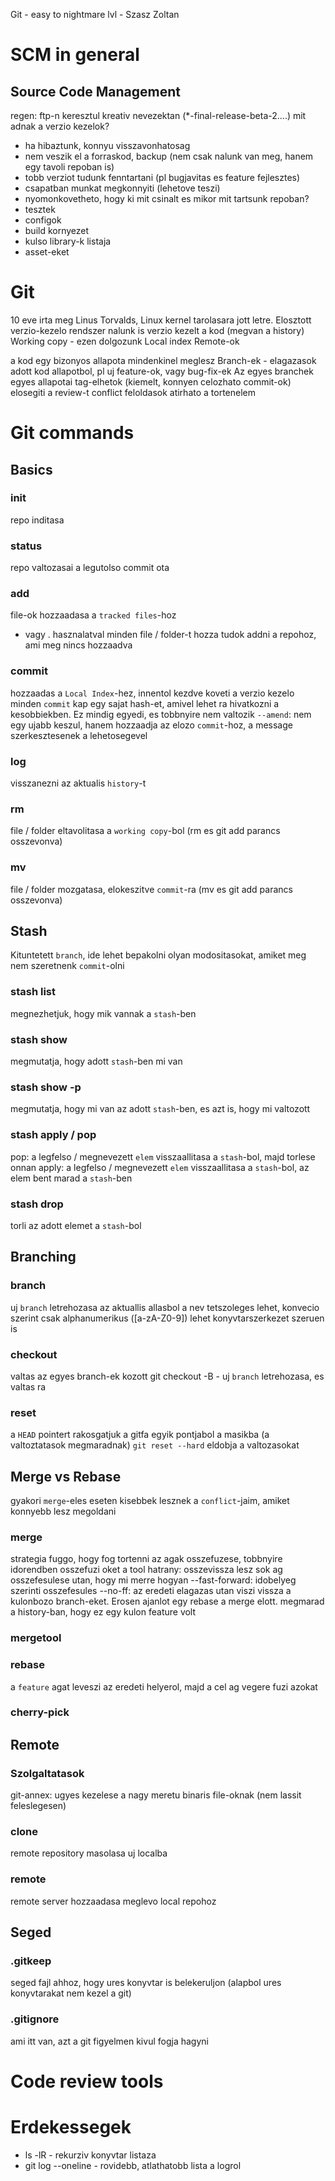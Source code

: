 Git - easy to nightmare lvl - Szasz Zoltan

# SCM in general
## Source Code Management
regen: ftp-n keresztul kreativ nevezektan (*-final-release-beta-2....)
mit adnak a verzio kezelok?
  - ha hibaztunk, konnyu visszavonhatosag
  - nem veszik el a forraskod, backup (nem csak nalunk van meg, hanem egy tavoli repoban is)
  - tobb verziot tudunk fenntartani (pl bugjavitas es feature fejlesztes)
  - csapatban munkat megkonnyiti (lehetove teszi)
  - nyomonkovetheto, hogy ki mit csinalt es mikor
mit tartsunk repoban?
  - tesztek
  - configok
  - build kornyezet
  - kulso library-k listaja
  - asset-eket

# Git
10 eve irta meg Linus Torvalds, Linux kernel tarolasara jott letre.
Elosztott verzio-kezelo rendszer
  nalunk is verzio kezelt a kod (megvan a history)
  Working copy - ezen dolgozunk
  Local index
  Remote-ok

  a kod egy bizonyos allapota mindenkinel meglesz
Branch-ek - elagazasok adott kod allapotbol, pl uj feature-ok, vagy bug-fix-ek
Az egyes branchek egyes allapotai tag-elhetok (kiemelt, konnyen celozhato commit-ok)
elosegiti a review-t
conflict feloldasok
atirhato a tortenelem

# Git commands

## Basics
### init
repo inditasa
### status
repo valtozasai a legutolso commit ota
### add
file-ok hozzaadasa a `tracked files`-hoz
* vagy . hasznalatval minden file / folder-t hozza tudok addni a repohoz, ami meg nincs hozzaadva
### commit
hozzaadas a `Local Index`-hez, innentol kezdve koveti a verzio kezelo
minden `commit` kap egy sajat hash-et, amivel lehet ra hivatkozni a kesobbiekben. Ez mindig egyedi, es tobbnyire nem valtozik
`--amend`: nem egy ujabb keszul, hanem hozzaadja az elozo `commit`-hoz, a message szerkesztesenek a lehetosegevel
### log
visszanezni az aktualis `history`-t
### rm
file / folder eltavolitasa a `working copy`-bol (rm es git add parancs osszevonva)
### mv
file / folder mozgatasa, elokeszitve `commit`-ra (mv es git add parancs osszevonva)

## Stash
Kituntetett `branch`, ide lehet bepakolni olyan modositasokat, amiket meg nem szeretnenk `commit`-olni
### stash list
megnezhetjuk, hogy mik vannak a `stash`-ben
### stash show <name>
megmutatja, hogy adott `stash`-ben mi van
### stash show <name> -p
megmutatja, hogy mi van az adott `stash`-ben, es azt is, hogy mi valtozott
### stash apply / pop <name>
pop: a legfelso / megnevezett `elem` visszaallitasa a `stash`-bol, majd torlese onnan
apply: a legfelso / megnevezett `elem` visszaallitasa a `stash`-bol, az elem bent marad a `stash`-ben
### stash drop <name>
torli az adott elemet a `stash`-bol

## Branching
### branch
uj `branch` letrehozasa az aktuallis allasbol
a nev tetszoleges lehet, konvecio szerint csak alphanumerikus ([a-zA-Z0-9])
lehet konyvtarszerkezet szeruen is
### checkout
valtas az egyes branch-ek kozott
git checkout -B <name> - uj `branch` letrehozasa, es valtas ra
### reset
a `HEAD` pointert rakosgatjuk a gitfa egyik pontjabol a masikba (a valtoztatasok megmaradnak)
`git reset --hard` eldobja a valtozasokat

## Merge vs Rebase
gyakori `merge`-eles eseten kisebbek lesznek a `conflict`-jaim, amiket konnyebb lesz megoldani
### merge
strategia fuggo, hogy fog tortenni az agak osszefuzese, tobbnyire idorendben osszefuzi oket a tool
hatrany: osszevissza lesz sok ag osszefesulese utan, hogy mi merre hogyan
--fast-forward: idobelyeg szerinti osszefesules
--no-ff: az eredeti elagazas utan viszi vissza a kulonbozo branch-eket. Erosen ajanlot egy rebase a merge elott. megmarad a history-ban, hogy ez egy kulon feature volt
### mergetool
### rebase
a `feature` agat leveszi az eredeti helyerol, majd a cel ag vegere fuzi azokat
### cherry-pick

## Remote
### Szolgaltatasok
git-annex: ugyes kezelese a nagy meretu binaris file-oknak (nem lassit feleslegesen)

### clone
remote repository masolasa uj localba
### remote
remote server hozzaadasa meglevo local repohoz

## Seged
### .gitkeep
seged fajl ahhoz, hogy ures konyvtar is belekeruljon (alapbol ures konyvtarakat nem kezel a git)
### .gitignore
ami itt van, azt a git figyelmen kivul fogja hagyni

# Code review tools

# Erdekessegek
- ls -lR - rekurziv konyvtar listaza
- git log --oneline - rovidebb, atlathatobb lista a logrol